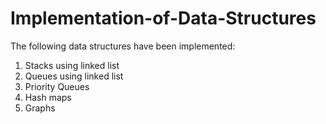 # Implementation-of-Data-Structures
The following data structures have been implemented:
1. Stacks using linked list
2. Queues using linked list
3. Priority Queues
4. Hash maps
5. Graphs

